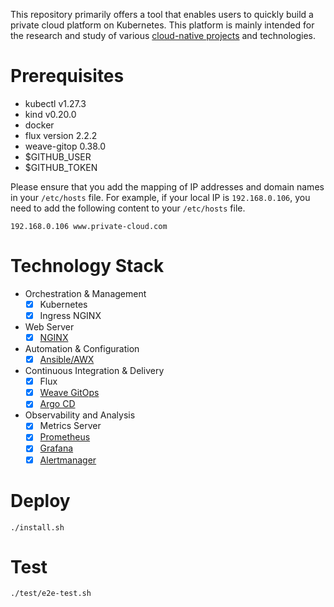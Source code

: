 This repository primarily offers a tool that enables users to quickly build a private cloud platform on Kubernetes. This platform is mainly intended for the research and study of various [cloud-native projects](https://landscape.cncf.io/) and technologies.

# Prerequisites

- kubectl v1.27.3
- kind v0.20.0
- docker
- flux version 2.2.2
- weave-gitop 0.38.0
- $GITHUB_USER
- $GITHUB_TOKEN

Please ensure that you add the mapping of IP addresses and domain names in your `/etc/hosts` file. For example, if your local IP is `192.168.0.106`, you need to add the following content to your `/etc/hosts` file.

```
192.168.0.106 www.private-cloud.com
```

# Technology Stack

- Orchestration & Management
  - [x] Kubernetes
  - [x] Ingress NGINX
- Web Server
  - [x] [NGINX](http://www.private-cloud.com/nginx)
- Automation & Configuration
  - [x] [Ansible/AWX](http://www.private-cloud.com/awx/#/home)
- Continuous Integration & Delivery
  - [x] Flux
  - [x] [Weave GitOps](http://www.private-cloud.com/weave-gitops)
  - [x] [Argo CD](http://www.private-cloud.com/argocd)
- Observability and Analysis
  - [x] Metrics Server
  - [x] [Prometheus](http://www.private-cloud.com/prometheus)
  - [x] [Grafana](http://www.private-cloud.com/grafana)
  - [x] [Alertmanager](http://www.private-cloud.com/alertmanager)

# Deploy

```
./install.sh
```

# Test

```
./test/e2e-test.sh
```
